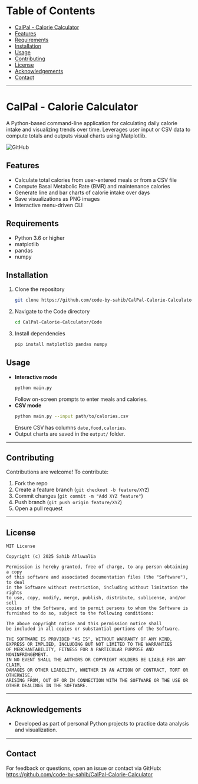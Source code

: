 # Table of Contents
- [CalPal - Calorie Calculator](#calpal---calorie-calculator)
- [Features](#features)
- [Requirements](#requirements)
- [Installation](#installation)
- [Usage](#usage)
- [Contributing](#contributing)
- [License](#license)
- [Acknowledgements](#acknowledgements)
- [Contact](#contact)

---

# CalPal - Calorie Calculator
A Python-based command-line application for calculating daily calorie intake and visualizing trends over time. Leverages user input or CSV data to compute totals and outputs visual charts using Matplotlib.

![GitHub](https://img.shields.io/github/license/code-by-sahib/CalPal-Calorie-Calculator)

## Features
- Calculate total calories from user-entered meals or from a CSV file  
- Compute Basal Metabolic Rate (BMR) and maintenance calories  
- Generate line and bar charts of calorie intake over days  
- Save visualizations as PNG images  
- Interactive menu-driven CLI  

## Requirements
- Python 3.6 or higher  
- matplotlib  
- pandas  
- numpy  

## Installation
1. Clone the repository  
   ```bash
   git clone https://github.com/code-by-sahib/CalPal-Calorie-Calculator.git
   ```
2. Navigate to the Code directory  
   ```bash
   cd CalPal-Calorie-Calculator/Code
   ```
3. Install dependencies  
   ```bash
   pip install matplotlib pandas numpy
   ```

## Usage
- **Interactive mode**  
  ```bash
  python main.py
  ```
  Follow on-screen prompts to enter meals and calories.
- **CSV mode**  
  ```bash
  python main.py --input path/to/calories.csv
  ```
  Ensure CSV has columns `date,food,calories`.  
- Output charts are saved in the `output/` folder.

---

## Contributing
Contributions are welcome! To contribute:
1. Fork the repo  
2. Create a feature branch (`git checkout -b feature/XYZ`)  
3. Commit changes (`git commit -m "Add XYZ feature"`)  
4. Push branch (`git push origin feature/XYZ`)  
5. Open a pull request  

---

## License
```
MIT License

Copyright (c) 2025 Sahib Ahluwalia

Permission is hereby granted, free of charge, to any person obtaining a copy
of this software and associated documentation files (the "Software"), to deal
in the Software without restriction, including without limitation the rights
to use, copy, modify, merge, publish, distribute, sublicense, and/or sell
copies of the Software, and to permit persons to whom the Software is
furnished to do so, subject to the following conditions:

The above copyright notice and this permission notice shall 
be included in all copies or substantial portions of the Software.

THE SOFTWARE IS PROVIDED "AS IS", WITHOUT WARRANTY OF ANY KIND, 
EXPRESS OR IMPLIED, INCLUDING BUT NOT LIMITED TO THE WARRANTIES 
OF MERCHANTABILITY, FITNESS FOR A PARTICULAR PURPOSE AND NONINFRINGEMENT. 
IN NO EVENT SHALL THE AUTHORS OR COPYRIGHT HOLDERS BE LIABLE FOR ANY CLAIM, 
DAMAGES OR OTHER LIABILITY, WHETHER IN AN ACTION OF CONTRACT, TORT OR OTHERWISE, 
ARISING FROM, OUT OF OR IN CONNECTION WITH THE SOFTWARE OR THE USE OR 
OTHER DEALINGS IN THE SOFTWARE.
```

---

## Acknowledgements
- Developed as part of personal Python projects to practice data analysis and visualization.

---

## Contact
For feedback or questions, open an issue or contact via GitHub:  
https://github.com/code-by-sahib/CalPal-Calorie-Calculator
